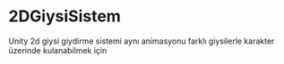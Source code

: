 # 2DGiysiSistem
 Unity 2d giysi giydirme sistemi 
aynı animasyonu farklı giysilerle karakter üzerinde kulanabilmek için

